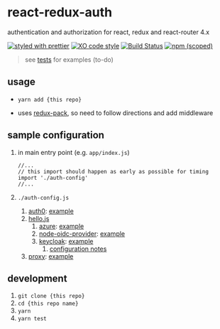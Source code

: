# react-redux-auth

authentication and authorization for react, redux and react-router 4.x

[![styled with prettier](https://img.shields.io/badge/styled_with-prettier-ff69b4.svg)](https://github.com/prettier/prettier)
[![XO code style](https://img.shields.io/badge/code_style-XO-5ed9c7.svg)](https://github.com/sindresorhus/xo)
[![Build Status](https://travis-ci.org/the-watchmen/react-redux-auth.svg?branch=master)](https://travis-ci.org/the-watchmen/react-redux-auth)
[![npm (scoped)](https://img.shields.io/npm/v/@watchmen/react-redux-auth.svg)](https://img.shields.io/npm/v/@watchmen/react-redux-auth.svg)

> see [tests](test) for examples (to-do)

## usage

* `yarn add {this repo}`

* uses [redux-pack](https://github.com/lelandrichardson/redux-pack), so need to follow directions and add middleware

## sample configuration

1. in main entry point (e.g. `app/index.js`)
   ```
   //...
   // this import should happen as early as possible for timing
   import './auth-config'
   //...
   ```
1. `./auth-config.js`

   1. [auth0](https://auth0.com/): [example](example/auth-config.auth0.js)
   1. [hello.js](https://adodson.com/hello.js/)
      1. [azure](https://docs.microsoft.com/en-us/azure/active-directory/develop/active-directory-authentication-scenarios): [example](example/auth-config.hello.azure.js)
      1. [node-oidc-provider](https://github.com/panva/node-oidc-provider): [example](example/auth-config.hello.oidc.js)
      1. [keycloak](http://www.keycloak.org/): [example](example/auth-config.hello.keycloak.js)
         1. [configuration notes](keycloak.md)
   1. [proxy](https://github.com/the-watchmen/node-oidc-proxy): [example](example/auth-config.proxy.js)

## development

1. `git clone {this repo}`
1. `cd {this repo name}`
1. `yarn`
1. `yarn test`
